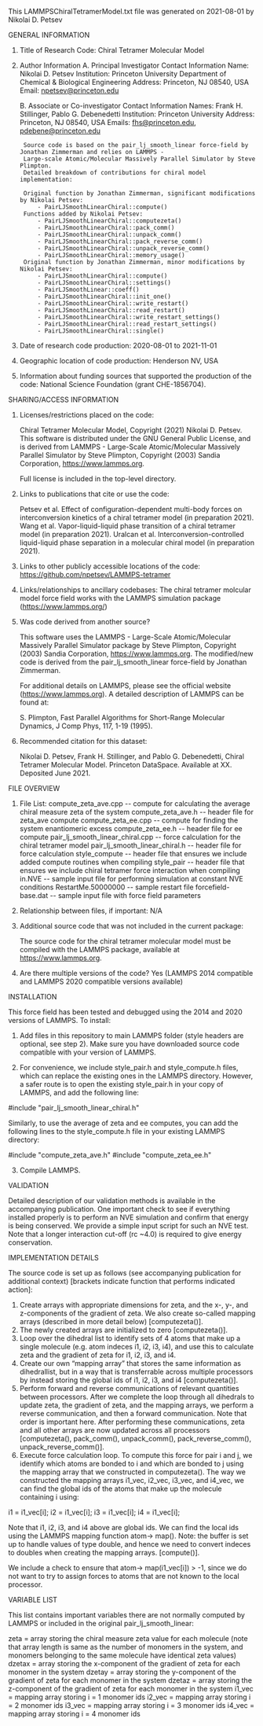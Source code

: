 This LAMMPSChiralTetramerModel.txt file was generated on 2021-08-01 by Nikolai D. Petsev

GENERAL INFORMATION

1. Title of Research Code: Chiral Tetramer Molecular Model

2. Author Information
	A. Principal Investigator Contact Information
		Name: Nikolai D. Petsev 
		Institution: Princeton University Department of Chemical & Biological Engineering
		Address: Princeton, NJ 08540, USA
		Email: npetsev@princeton.edu

	B. Associate or Co-investigator Contact Information
		Names: Frank H. Stillinger, Pablo G. Debenedetti 
		Institution: Princeton University
		Address: Princeton, NJ 08540, USA
		Emails: fhs@princeton.edu, pdebene@princeton.edu

        Source code is based on the pair_lj_smooth_linear force-field by Jonathan Zimmerman and relies on LAMMPS - 
        Large-scale Atomic/Molecular Massively Parallel Simulator by Steve Plimpton. 
        Detailed breakdown of contributions for chiral model implementation:

        Original function by Jonathan Zimmerman, significant modifications by Nikolai Petsev:
            - PairLJSmoothLinearChiral::compute()
        Functions added by Nikolai Petsev:
            - PairLJSmoothLinearChiral::computezeta()
            - PairLJSmoothLinearChiral::pack_comm()  
            - PairLJSmoothLinearChiral::unpack_comm()  
            - PairLJSmoothLinearChiral::pack_reverse_comm()  
            - PairLJSmoothLinearChiral::unpack_reverse_comm()  
            - PairLJSmoothLinearChiral::memory_usage()  
        Original function by Jonathan Zimmerman, minor modifications by Nikolai Petsev:
            - PairLJSmoothLinearChiral::compute() 
            - PairLJSmoothLinearChiral::settings() 
            - PairLJSmoothLinear::coeff() 
            - PairLJSmoothLinearChiral::init_one()  
            - PairLJSmoothLinearChiral::write_restart()
            - PairLJSmoothLinearChiral::read_restart() 
            - PairLJSmoothLinearChiral::write_restart_settings()    
            - PairLJSmoothLinearChiral::read_restart_settings() 
            - PairLJSmoothLinearChiral::single()    

3. Date of research code production: 2020-08-01 to 2021-11-01 

4. Geographic location of code production: Henderson NV, USA 

5. Information about funding sources that supported the production of the code: National Science Foundation (grant CHE-1856704).


SHARING/ACCESS INFORMATION

1. Licenses/restrictions placed on the code:

    Chiral Tetramer Molecular Model, Copyright (2021) Nikolai D. Petsev. This software is distributed under the GNU
    General Public License, and is derived from LAMMPS - Large-Scale Atomic/Molecular Massively Parallel Simulator
    by Steve Plimpton, Copyright (2003) Sandia Corporation, https://www.lammps.org.

    Full license is included in the top-level directory.

2. Links to publications that cite or use the code: 

    Petsev et al. Effect of configuration-dependent multi-body forces on interconversion kinetics of a chiral tetramer model
 (in preparation 2021). 
    Wang et al. Vapor-liquid-liquid phase transition of a chiral tetramer model (in preparation 2021).
    Uralcan et al. Interconversion-controlled liquid-liquid phase separation in a molecular chiral model (in preparation 2021).

3. Links to other publicly accessible locations of the code: https://github.com/npetsev/LAMMPS-tetramer

4. Links/relationships to ancillary codebases: The chiral tetramer molcular model force field works with the LAMMPS simulation package (https://www.lammps.org/)

5. Was code derived from another source? 

    This software uses the LAMMPS - Large-Scale Atomic/Molecular Massively Parallel Simulator package by Steve Plimpton, Copyright (2003)
    Sandia Corporation, https://www.lammps.org. The modified/new code is derived from the pair_lj_smooth_linear force-field
    by Jonathan Zimmerman.

    For additional details on LAMMPS, please see the official website (https://www.lammps.org). A detailed description of LAMMPS can be found at:

    S. Plimpton, Fast Parallel Algorithms for Short-Range Molecular Dynamics, J Comp Phys, 117, 1-19 (1995). 

6. Recommended citation for this dataset: 

    Nikolai D. Petsev, Frank H. Stillinger, and Pablo G. Debenedetti, Chiral Tetramer Molecular Model. Princeton DataSpace. Available at XX. Deposited June 2021.


FILE OVERVIEW

1. File List: 
compute_zeta_ave.cpp -- compute for calculating the average chiral measure zeta of the system
compute_zeta_ave.h -- header file for zeta_ave compute
compute_zeta_ee.cpp -- compute for finding the system enantiomeric excess
compute_zeta_ee.h -- header file for ee compute
pair_lj_smooth_linear_chiral.cpp -- force calculation for the chiral tetramer model
pair_lj_smooth_linear_chiral.h -- header file for force calculation
style_compute -- header file that ensures we include added compute routines when compiling
style_pair -- header file that ensures we include chiral tetramer force interaction when compiling
in.NVE -- sample input file for performing simulation at constant NVE conditions
RestartMe.50000000 -- sample restart file
forcefield-base.dat -- sample input file with force field parameters

2. Relationship between files, if important: N/A 

3. Additional source code that was not included in the current package:

    The source code for the chiral tetramer molecular model must be compiled with the LAMMPS package, available at
    https://www.lammps.org.

4. Are there multiple versions of the code? Yes (LAMMPS 2014 compatible and LAMMPS 2020 compatible versions available)


INSTALLATION

This force field has been tested and debugged using the 2014 and 2020 versions of LAMMPS. To install:

1. Add files in this repository to main LAMMPS folder (style headers are optional, see step 2). Make sure you have downloaded source code compatible with your version of LAMMPS.

2. For convenience, we include style_pair.h and style_compute.h files, which can replace the existing ones in the LAMMPS directory. However, a safer route is to open the existing style_pair.h in your copy of LAMMPS, and add the following line:

#include "pair_lj_smooth_linear_chiral.h"

Similarly, to use the average of zeta and ee computes, you can add the following lines to the style_compute.h file in your existing LAMMPS directory:

#include "compute_zeta_ave.h" 
#include "compute_zeta_ee.h"

3. Compile LAMMPS.


VALIDATION

Detailed description of our validation methods is available in the accompanying publication. One important check to see if everything installed properly is to perform an NVE simulation and confirm that energy is being conserved. We provide a simple input script for such an NVE test. Note that a longer interaction cut-off (rc ~4.0) is required to give energy conservation.


IMPLEMENTATION DETAILS

The source code is set up as follows (see accompanying publication for additional context) [brackets indicate function that performs indicated action]:

1. Create arrays with appropriate dimensions for zeta, and the x-, y-, and z-components of the gradient of zeta. We also create so-called mapping arrays (described in more detail below) [computezeta()].
2. The newly created arrays are initialized to zero [computezeta()].
3. Loop over the dihedral list to identify sets of 4 atoms that make up a single molecule (e.g. atom indeces i1, i2, i3, i4), and use this to calculate zeta and the gradient of zeta for i1, i2, i3, and i4.
4. Create our own “mapping array” that stores the same information as dihedrallist, but in a way that is transferrable across multiple processors by instead storing the global ids of i1, i2, i3, and i4 [computezeta()].
5. Perform forward and reverse communications of relevant quantities between processors. After we complete the loop through all dihedrals to update zeta, the gradient of zeta, and the mapping arrays, we perform a reverse communication, and then a forward communication. Note that order is important here. After performing these communications, zeta and all other arrays are now updated across all processors [computezeta(), pack_comm(), unpack_comm(), pack_reverse_comm(), unpack_reverse_comm()].
6. Execute force calculation loop. To compute this force for pair i and j, we identify which atoms are bonded to i and which are bonded to j using the mapping array that we constructed in computezeta(). The way we constructed the mapping arrays i1_vec, i2_vec, i3_vec, and i4_vec, we can find the global ids of the atoms that make up the molecule containing i using:

i1 = i1_vec[i]; i2 = i1_vec[i]; i3 = i1_vec[i]; i4 = i1_vec[i];

Note that i1, i2, i3, and i4 above are global ids. We can find the local ids using the LAMMPS mapping function atom-> map(). Note: the buffer is set up to handle values of type double, and hence we need to convert indeces to doubles when creating the mapping arrays. [compute()].

We include a check to ensure that atom-> map(i1_vec[i]) > -1, since we do not want to try to assign forces to atoms that are not known to the local processor.


VARIABLE LIST

This list contains important variables there are not normally computed by LAMMPS or included in the original pair_lj_smooth_linear:

zeta = array storing the chiral measure zeta value for each molecule (note that array length is same as the number of monomers in the system, and monomers belonging to the same molecule have identical zeta values)
dzetax = array storing the x-component of the gradient of zeta for each monomer in the system
dzetay = array storing the y-component of the gradient of zeta for each monomer in the system
dzetaz = array storing the z-component of the gradient of zeta for each monomer in the system
i1_vec = mapping array storing i = 1 monomer ids
i2_vec = mapping array storing i = 2 monomer ids
i3_vec = mapping array storing i = 3 monomer ids
i4_vec = mapping array storing i = 4 monomer ids
